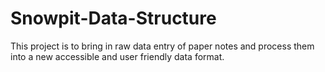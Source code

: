# Snowpit-Data-Structure
This project is to bring in raw data entry of paper notes and process them into a new accessible and user friendly data format.
